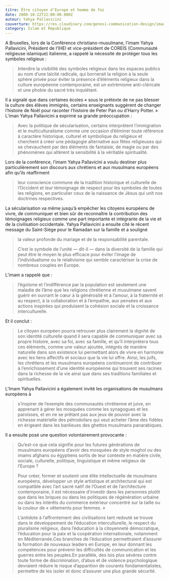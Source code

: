 ```yaml
---
titre: Être citoyen d’Europe et homme de foi
date: 2008-10-22T22:00:00.000Z
auteur: Yahya Pallavicini
couverture: https://res.cloudinary.com/genesi-communication-design/image/upload/v1604586238/ihei/couvertures/islam-et-republique-4_hexnhw.jpg
category: Islam et République
---
```

A Bruxelles, lors de la Conférence christiano-musulmane, l’imam Yahya Pallavicini, Président de l’IHEI et vice-président de COREIS (Communauté religieuse islamique) italienne, a rappelé la nécessité de protéger tous les symboles religieux&nbsp;: 

> Interdire la visibilité des symboles religieux dans les espaces publics au nom d’une laïcité radicale, qui bornerait la religion à la seule sphère privée pour éviter la présence d’éléments religieux dans la culture européenne contemporaine, est un extrémisme anti-cléricale et une phobie du sacré très inquiétant.

Il a signalé que dans certaines écoles «&nbsp;sous le prétexte de ne pas blesser la culture des élèves immigrés, certains enseignants suggèrent de changer l’histoire de Noël pour raconter l’histoire de Peter Pan ou d’Harry Potter.&nbsp;» L’iman Yahya Pallavicini a exprimé sa grande préoccupation&nbsp;: 

> Avec la politique de sécularisation, certains interprètent l’immigration et le multiculturalisme comme une occasion d’éliminer toute référence à caractère historique, culturel et symbolique du religieux et cherchent à créer une pédagogie alternative aux fêtes religieuses qui se chevauchent par des éléments de fantaisie, de magie ou par des phénomènes qui altèrent la sensibilité à la véritable spiritualité.

Lors de la conférence, l’imam Yahya Pallavicini a voulu destiner plus particulièrement son discours aux chrétiens et aux musulmans européens afin qu’ils réaffirment 

> leur conscience commune de la tradition historique et culturelle de l’Occident et leur témoignage de respect pour les symboles de toutes les religions, en particulier ceux de la naissance de Jésus qui unit nos doctrines respectives.

La sécularisation va même jusqu’à empêcher les citoyens européens de vivre, de communiquer et bien sûr de reconnaître la contribution des témoignages religieux comme une part importante et intégrante de la vie et de la civilisation occidentale. Yahya Pallavicini a ensuite cité le récent message du Saint-Siège pour le Ramadan sur la famille et a souligné 

> la valeur profonde du mariage et de la responsabilité parentale.
>
> C’est le symbole de l’unité —&nbsp;dit-il&nbsp;— dans la diversité de la famille qui peut être le moyen le plus efficace pour éviter l’image de l’individualisme ou le relativisme qui semble caractériser la crise de nombreux couples en Europe.

L’imam a rappelé que&nbsp;: 

> l’égoïsme et l’indifférence par la population est seulement une maladie de l’âme que les religions chrétienne et musulmane savent guérir en ouvrant le c&oelig;ur à la générosité et à l’amour, à la fraternité et au respect, à la collaboration et à l’empathie, aux pensées et aux actions inspirées qui produisent la cohésion sociale et la croissance interculturelle.

Et il conclut&nbsp;: 

> Le citoyen européen pourra retrouver plus clairement la dignité de son identité culturelle quand il sera capable de communiquer avec sa propre histoire, avec sa foi, avec sa famille, et qu’il interprètera tous ces éléments, comme une valeur ajoutée, intégrés de manière naturelle dans son existence lui permettant alors de vivre en harmonie avec les liens affectifs et sociaux que la vie lui offre. Ainsi, les juifs, les chrétiens et les musulmans européens continueront de contribuer à l’enrichissement d’une identité européenne qui trouvent ses racines dans la richesse de la vie ainsi que dans ses traditions familiales et spirituelles.

L’Imam Yahya Pallavicini a également invité les organisations de musulmans européens à 

> s’inspirer de l’exemple des communautés chrétienne et juive, en apprenant à gérer les mosquées comme les synagogues et les paroisses, et en ne se prêtant pas aux jeux de pouvoir avec la richesse matérielle des pétrodollars qui veut acheter l’âme des fidèles en érigeant dans les banlieues des ghettos musulmans panarabiques.

Il a ensuite posé une question volontairement provocante&nbsp;: 

> Qu’est-ce que cela signifie pour les futures générations de musulmans européens d’avoir des mosquées de style moghol ou des imams afghans ou égyptiens sortis de leur contexte en matière civile, sociale, culturelle, politique, linguistique et même religieux de l’Europe&nbsp;?
>
> Pour créer, former et soutenir une élite intellectuelle de musulmans européens, développer un style artistique et architectural qui est compatible avec l’art sacré natif de l’Ouest et de l’architecture contemporaine, il est nécessaire d’investir dans les personnes plutôt que dans les briques ou dans les politiques de régénération urbaine ou dans les intérêts du commerce extérieur concentré sur la taille ou la couleur de «&nbsp;vêtements pour femmes.&nbsp;»
>
> L’antidote à l’affrontement des civilisations tant redouté se trouve dans le développement de l’éducation interculturelle, le respect du pluralisme religieux, dans l’éducation à la citoyenneté démocratique, l’éducation pour la paix et la coopération internationale, notamment en Méditerranée.Ces branches de l’éducation permettraient d’assurer la formation de nouveaux leaders en Europe, en leur donnant les compétences pour prévenir les difficultés de communication et les guerres entre les peuples.En parallèle, des lois plus sévères contre toute forme de discrimination, d’abus et de violence psychologique devraient réduire le risque d’apparition de courants fondamentalistes, permettre de les isoler et donc d’assurer une plus grande sécurité.